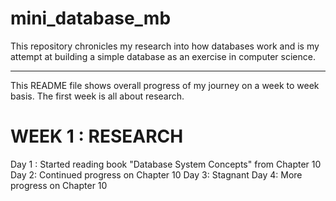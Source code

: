 # mini_database_mb


This repository chronicles my research into how databases work and is my attempt at building a simple database as an exercise in computer science.

---
This README file shows overall progress of my journey on a week to week basis. The first week is all about research.

# WEEK 1 : RESEARCH

Day 1 : Started reading book "Database System Concepts" from Chapter 10
Day 2: Continued progress on Chapter 10
Day 3: Stagnant
Day 4: More progress on Chapter 10